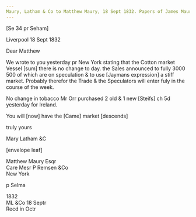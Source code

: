 ```yaml
---
Maury, Latham & Co to Matthew Maury, 18 Sept 1832. Papers of James Maury, 1769-1917, Accession #3888 and #3888-a, Special Collections, University of Virginia Library, Charlottesville, Va. BoxX_230-231
---
```

[Se 34 pr Seham]

Liverpool 18 Sept 1832

Dear Matthew

We wrote to you yesterday pr New York stating that the Cotton market Vessel [sum] there is no change to day. the Sales announced to fully 3000 500 of which are on speculation & to use [Jaymans expression] a stiff market. Probably therefor the Trade & the Speculators will enter fuly in the course of the week.

No change in tobacco Mr Orr purchased 2 old & 1 new [Steifs] ch 5d yesterday for Ireland.

You will [now] have the [Came] market [descends]

truly yours

Mary Latham &C

[envelope leaf]

Matthew Maury Esqr  
Care Mesr P Remsen &Co  
New York

p Selma


1832  
ML &Co 18 Septr  
Recd in Octr